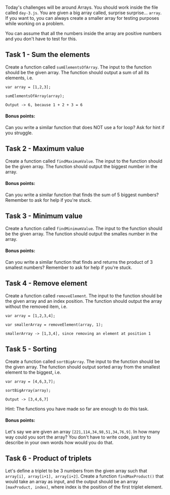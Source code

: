 Today's challenges will be around Arrays. You should work inside the file called `day-3.js`. You are given a big array called, surprise surprise... `array`. If you want to, you can always create a smaller array for testing purposes while working on a problem. 

You can assume that all the numbers inside the array are positive numbers and you don't have to test for this. 

## Task 1 - Sum the elements
Create a function called `sumElementsOfArray`. The input to the function should be the given array. 
The function should output a sum of all its elements, i.e.

```
var array = [1,2,3];

sumElementsOfArray(array);

Output -> 6, because 1 + 2 + 3 = 6
```
#### Bonus points: 
Can you write a similar function that does NOT use a for loop? Ask for hint if you struggle. 

## Task 2 - Maximum value
Create a function called `findMaximumValue`. The input to the function should be the given array. 
The function should output the biggest number in the array.

#### Bonus points: 
Can you write a similar function that finds the sum of 5 biggest numbers? Remember to ask for help if you're stuck.

## Task 3 - Minimum value
Create a function called `findMinimumValue`. The input to the function should be the given array. 
The function should output the smalles number in the array.

#### Bonus points: 
Can you write a similar function that finds and returns the product of 3 smallest numbers? Remember to ask for help if you're stuck.

## Task 4 - Remove element 
Create a function called `removeElement`. The input to the function should be the given array and an index position. 
The function should output the array without the removed item, i.e.

```
var array = [1,2,3,4];

var smallerArray = removeElement(array, 1);

smallerArray -> [1,3,4], since removing an element at position 1

```

## Task 5 - Sorting
Create a function called `sortBigArray`. The input to the function should be the given array. 
The function should output sorted array from the smallest element to the biggest, i.e.
```
var array = [4,6,3,7];

sortBigArray(array);

Output -> [3,4,6,7]
```
Hint: The functions you have made so far are enough to do this task. 

#### Bonus points: 
Let's say we are given an array `[221,114,34,98,51,34,76,9]`. In how many way could you sort the array? You don't have to write code, just try to describe in your own words how would you do that. 

## Task 6 - Product of triplets
Let's define a triplet to be 3 numbers from the given array such that `array[i], array[i+1], array[i+2]`. Create a function `findMaxProduct()` that would take an array as input, and the output should be an array `[maxProduct, index]`, where index is the position of the first triplet element. 
